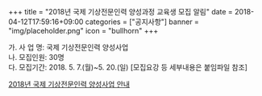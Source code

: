 +++
title = "2018년 국제 기상전문인력 양성과정 교육생 모집 알림"
date = 2018-04-12T17:59:16+09:00
categories = ["공지사항"]
banner = "img/placeholder.png"
icon = "bullhorn"
+++
<!--more-->


가. 사 업 명: 국제 기상전문인력 양성사업
<br>
나. 모집인원: 30명
<br>
다. 모집기간: 2018. 5. 7.(월)~5. 20.(일) [모집요강 등 세부내용은 붙임파일 참조]


[2018년 국제 기상전문인력 양성사업 안내](/atmoskor/files/2018년_국제_기상전문인력_양성사업_안내.hwp)

<br>
